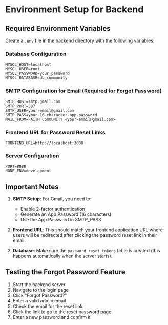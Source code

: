 # Environment Setup for Backend

## Required Environment Variables

Create a `.env` file in the backend directory with the following variables:

### Database Configuration
```
MYSQL_HOST=localhost
MYSQL_USER=root
MYSQL_PASSWORD=your_password
MYSQL_DATABASE=db_community
```

### SMTP Configuration for Email (Required for Forgot Password)
```
SMTP_HOST=smtp.gmail.com
SMTP_PORT=587
SMTP_USER=your-email@gmail.com
SMTP_PASS=your-16-character-app-password
MAIL_FROM=FAITH CommUNITY <your-email@gmail.com>
```

### Frontend URL for Password Reset Links
```
FRONTEND_URL=http://localhost:3000
```

### Server Configuration
```
PORT=8080
NODE_ENV=development
```

## Important Notes

1. **SMTP Setup**: For Gmail, you need to:
   - Enable 2-factor authentication
   - Generate an App Password (16 characters)
   - Use the App Password in SMTP_PASS

2. **Frontend URL**: This should match your frontend application URL where users will be redirected after clicking the password reset link in their email.

3. **Database**: Make sure the `password_reset_tokens` table is created (this happens automatically when the server starts).

## Testing the Forgot Password Feature

1. Start the backend server
2. Navigate to the login page
3. Click "Forgot Password?"
4. Enter a valid admin email
5. Check the email for the reset link
6. Click the link to go to the reset password page
7. Enter a new password and confirm it
